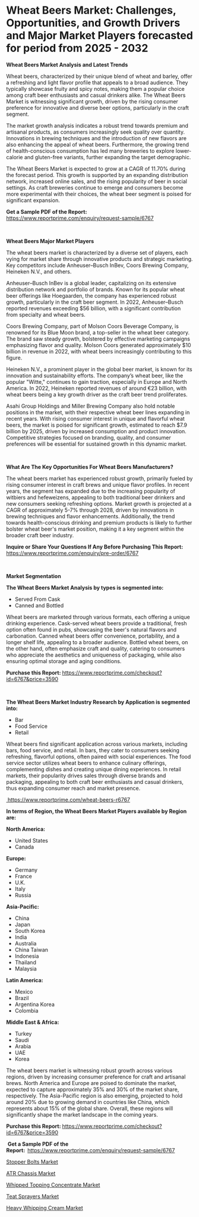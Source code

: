 <p><h1>Wheat Beers Market: Challenges, Opportunities, and Growth Drivers and Major Market Players forecasted for period from 2025 - 2032</h1></p><p><strong>Wheat Beers Market Analysis and Latest Trends</strong></p>
<p><p>Wheat beers, characterized by their unique blend of wheat and barley, offer a refreshing and light flavor profile that appeals to a broad audience. They typically showcase fruity and spicy notes, making them a popular choice among craft beer enthusiasts and casual drinkers alike. The Wheat Beers Market is witnessing significant growth, driven by the rising consumer preference for innovative and diverse beer options, particularly in the craft segment.</p><p>The market growth analysis indicates a robust trend towards premium and artisanal products, as consumers increasingly seek quality over quantity. Innovations in brewing techniques and the introduction of new flavors are also enhancing the appeal of wheat beers. Furthermore, the growing trend of health-conscious consumption has led many breweries to explore lower-calorie and gluten-free variants, further expanding the target demographic.</p><p>The Wheat Beers Market is expected to grow at a CAGR of 11.70% during the forecast period. This growth is supported by an expanding distribution network, increased online sales, and the rising popularity of beer in social settings. As craft breweries continue to emerge and consumers become more experimental with their choices, the wheat beer segment is poised for significant expansion.</p></p>
<p><strong>Get a Sample PDF of the Report:&nbsp;</strong> <a href="https://www.reportprime.com/enquiry/request-sample/6767?utm_campaign=2640&utm_medium=2&utm_source=Github&utm_content=ia&utm_term=19032025&utm_id=wheat-beers">https://www.reportprime.com/enquiry/request-sample/6767</a></p>
<p>&nbsp;</p>
<p><strong>Wheat Beers Major Market Players</strong></p>
<p><p>The wheat beers market is characterized by a diverse set of players, each vying for market share through innovative products and strategic marketing. Key competitors include Anheuser–Busch InBev, Coors Brewing Company, Heineken N.V., and others.</p><p>Anheuser–Busch InBev is a global leader, capitalizing on its extensive distribution network and portfolio of brands. Known for its popular wheat beer offerings like Hoegaarden, the company has experienced robust growth, particularly in the craft beer segment. In 2022, Anheuser–Busch reported revenues exceeding $56 billion, with a significant contribution from specialty and wheat beers.</p><p>Coors Brewing Company, part of Molson Coors Beverage Company, is renowned for its Blue Moon brand, a top-seller in the wheat beer category. The brand saw steady growth, bolstered by effective marketing campaigns emphasizing flavor and quality. Molson Coors generated approximately $10 billion in revenue in 2022, with wheat beers increasingly contributing to this figure.</p><p>Heineken N.V., a prominent player in the global beer market, is known for its innovation and sustainability efforts. The company’s wheat beer, like the popular "Witte," continues to gain traction, especially in Europe and North America. In 2022, Heineken reported revenues of around €23 billion, with wheat beers being a key growth driver as the craft beer trend proliferates.</p><p>Asahi Group Holdings and Miller Brewing Company also hold notable positions in the market, with their respective wheat beer lines expanding in recent years. With rising consumer interest in unique and flavorful wheat beers, the market is poised for significant growth, estimated to reach $7.9 billion by 2025, driven by increased consumption and product innovation. Competitive strategies focused on branding, quality, and consumer preferences will be essential for sustained growth in this dynamic market.</p></p>
<p>&nbsp;</p>
<p><strong>What Are The Key Opportunities For Wheat Beers Manufacturers?</strong></p>
<p><p>The wheat beers market has experienced robust growth, primarily fueled by rising consumer interest in craft brews and unique flavor profiles. In recent years, the segment has expanded due to the increasing popularity of witbiers and hefeweizens, appealing to both traditional beer drinkers and new consumers seeking refreshing options. Market growth is projected at a CAGR of approximately 5-7% through 2028, driven by innovations in brewing techniques and flavor enhancements. Additionally, the trend towards health-conscious drinking and premium products is likely to further bolster wheat beer's market position, making it a key segment within the broader craft beer industry.</p></p>
<p><strong>Inquire or Share Your Questions If Any Before Purchasing This Report:</strong> <a href="https://www.reportprime.com/enquiry/pre-order/6767?utm_campaign=2640&utm_medium=2&utm_source=Github&utm_content=ia&utm_term=19032025&utm_id=wheat-beers">https://www.reportprime.com/enquiry/pre-order/6767</a></p>
<p>&nbsp;</p>
<p><strong>Market Segmentation</strong></p>
<p><strong>The Wheat Beers Market Analysis by types is segmented into:</strong></p>
<p><ul><li>Served From Cask</li><li>Canned and Bottled</li></ul></p>
<p><p>Wheat beers are marketed through various formats, each offering a unique drinking experience. Cask-served wheat beers provide a traditional, fresh option often found in pubs, showcasing the beer's natural flavors and carbonation. Canned wheat beers offer convenience, portability, and a longer shelf life, appealing to a broader audience. Bottled wheat beers, on the other hand, often emphasize craft and quality, catering to consumers who appreciate the aesthetics and uniqueness of packaging, while also ensuring optimal storage and aging conditions.</p></p>
<p><strong>Purchase this Report:&nbsp;</strong><a href="https://www.reportprime.com/checkout?id=6767&price=3590&utm_campaign=2640&utm_medium=2&utm_source=Github&utm_content=ia&utm_term=19032025&utm_id=wheat-beers">https://www.reportprime.com/checkout?id=6767&price=3590</a></p>
<p>&nbsp;</p>
<p><strong>The Wheat Beers Market Industry Research by Application is segmented into:</strong></p>
<p><ul><li>Bar</li><li>Food Service</li><li>Retail</li></ul></p>
<p><p>Wheat beers find significant application across various markets, including bars, food service, and retail. In bars, they cater to consumers seeking refreshing, flavorful options, often paired with social experiences. The food service sector utilizes wheat beers to enhance culinary offerings, complementing dishes and creating unique dining experiences. In retail markets, their popularity drives sales through diverse brands and packaging, appealing to both craft beer enthusiasts and casual drinkers, thus expanding consumer reach and market presence.</p></p>
<p><a href="https://www.reportprime.com/wheat-beers-r6767?utm_campaign=2640&utm_medium=2&utm_source=Github&utm_content=ia&utm_term=19032025&utm_id=wheat-beers">&nbsp;https://www.reportprime.com/wheat-beers-r6767</a></p>
<p><strong>In terms of Region, the Wheat Beers Market Players available by Region are:</strong></p>
<p>
    <p> <strong> North America: </strong>
        <ul>
            <li>United States</li>
            <li>Canada</li>
        </ul>
        </p> 
    <p> <strong> Europe: </strong>
        <ul>
            <li>Germany</li>
            <li>France</li>
            <li>U.K.</li>
            <li>Italy</li>
            <li>Russia</li>
        </ul>
        </p> 
    <p> <strong> Asia-Pacific: </strong>
        <ul>
            <li>China</li>
            <li>Japan</li>
            <li>South Korea</li>
            <li>India</li>
            <li>Australia</li>
            <li>China Taiwan</li>
            <li>Indonesia</li>
            <li>Thailand</li>
            <li>Malaysia</li>
        </ul>
        </p> 
    <p> <strong> Latin America: </strong>
        <ul>
            <li>Mexico</li>
            <li>Brazil</li>
            <li>Argentina Korea</li>
            <li>Colombia</li>
        </ul>
        </p> 
    <p> <strong> Middle East & Africa: </strong>
        <ul>
            <li>Turkey</li>
            <li>Saudi</li>
            <li>Arabia</li>
            <li>UAE</li>
            <li>Korea</li>
        </ul>
    </p>
    </p>
<p><p>The wheat beers market is witnessing robust growth across various regions, driven by increasing consumer preference for craft and artisanal brews. North America and Europe are poised to dominate the market, expected to capture approximately 35% and 30% of the market share, respectively. The Asia-Pacific region is also emerging, projected to hold around 20% due to growing demand in countries like China, which represents about 15% of the global share. Overall, these regions will significantly shape the market landscape in the coming years.</p></p>
<p><strong>Purchase this Report: </strong><a href="https://www.reportprime.com/checkout?id=6767&price=3590&utm_campaign=2640&utm_medium=2&utm_source=Github&utm_content=ia&utm_term=19032025&utm_id=wheat-beers">https://www.reportprime.com/checkout?id=6767&price=3590</a></p>
<p>&nbsp;<strong>Get a Sample PDF of the Report:&nbsp;&nbsp;</strong><a href="https://www.reportprime.com/enquiry/request-sample/6767?utm_campaign=2640&utm_medium=2&utm_source=Github&utm_content=ia&utm_term=19032025&utm_id=wheat-beers">https://www.reportprime.com/enquiry/request-sample/6767</a></p>
<p><strong></strong></p>
<p><p><a href="https://www.linkedin.com/pulse/key-trends-fueling-stopper-bolts-market-growth-from-2025-2032-wmi3f?utm_campaign=2640&utm_medium=2&utm_source=Github&utm_content=ia&utm_term=19032025&utm_id=wheat-beers">Stopper Bolts Market</a></p><p><a href="https://www.linkedin.com/pulse/atr-chassis-market-industry-trends-forecast-period-from-2025-yzwec?utm_campaign=2640&utm_medium=2&utm_source=Github&utm_content=ia&utm_term=19032025&utm_id=wheat-beers">ATR Chassis Market</a></p><p><a href="https://github.com/waverlyam689/Market-Research-Report-List-1/blob/main/whipped-topping-concentrate-market.md?utm_campaign=2640&utm_medium=2&utm_source=Github&utm_content=ia&utm_term=19032025&utm_id=wheat-beers">Whipped Topping Concentrate Market</a></p><p><a href="https://www.linkedin.com/pulse/essential-overview-teat-sprayers-market-projected-116-mqz8c?utm_campaign=2640&utm_medium=2&utm_source=Github&utm_content=ia&utm_term=19032025&utm_id=wheat-beers">Teat Sprayers Market</a></p><p><a href="https://github.com/tselahiara/Market-Research-Report-List-1/blob/main/heavy-whipping-cream-market.md?utm_campaign=2640&utm_medium=2&utm_source=Github&utm_content=ia&utm_term=19032025&utm_id=wheat-beers">Heavy Whipping Cream Market</a></p></p>